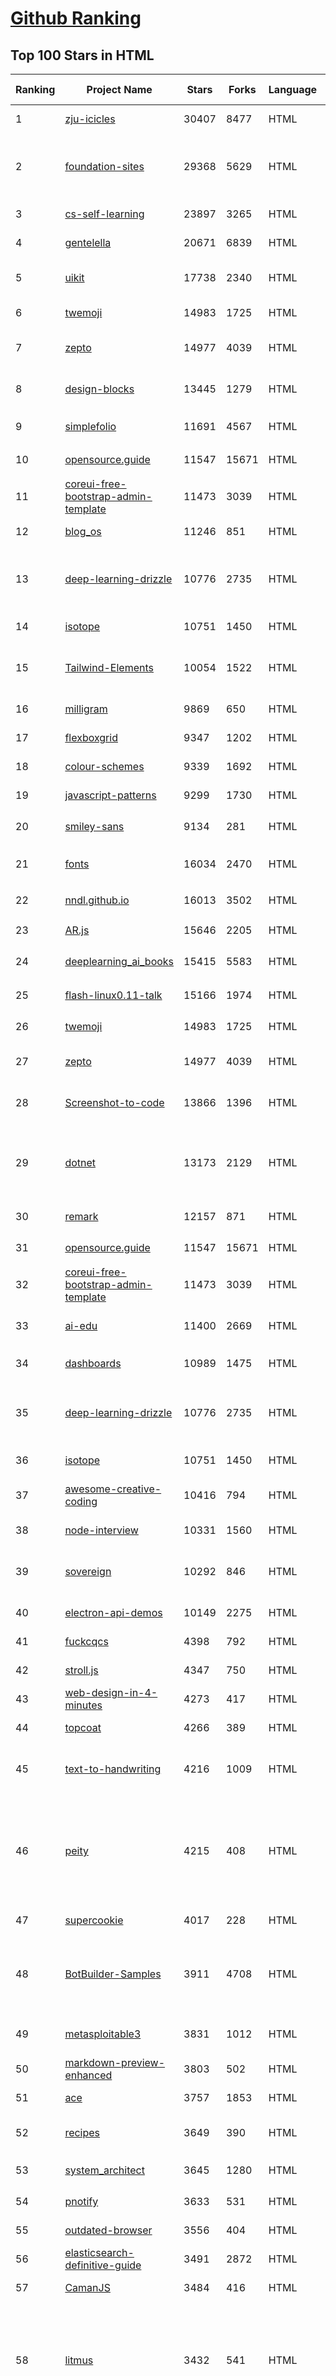 [Github Ranking](../README.md)
==========

## Top 100 Stars in HTML

| Ranking | Project Name | Stars | Forks | Language | Open Issues | Description | Last Commit |
| ------- | ------------ | ----- | ----- | -------- | ----------- | ----------- | ----------- |
| 1 | [zju-icicles](https://github.com/QSCTech/zju-icicles) | 30407 | 8477 | HTML | 10 | 浙江大学课程攻略共享计划 | 2022-12-16T07:08:33Z |
| 2 | [foundation-sites](https://github.com/foundation/foundation-sites) | 29368 | 5629 | HTML | 38 | The most advanced responsive front-end framework in the world. Quickly create prototypes and production code for sites that work on any kind of device. | 2022-12-03T07:33:42Z |
| 3 | [cs-self-learning](https://github.com/PKUFlyingPig/cs-self-learning) | 23897 | 3265 | HTML | 44 | 计算机自学指南 | 2022-12-23T03:23:58Z |
| 4 | [gentelella](https://github.com/ColorlibHQ/gentelella) | 20671 | 6839 | HTML | 32 | Free Bootstrap 4 Admin Dashboard Template | 2022-11-22T03:24:25Z |
| 5 | [uikit](https://github.com/uikit/uikit) | 17738 | 2340 | HTML | 591 | A lightweight and modular front-end framework for developing fast and powerful web interfaces | 2022-12-21T08:09:50Z |
| 6 | [twemoji](https://github.com/twitter/twemoji) | 14983 | 1725 | HTML | 57 | Emoji for everyone. https://twemoji.twitter.com/ | 2022-12-13T17:53:45Z |
| 7 | [zepto](https://github.com/madrobby/zepto) | 14977 | 4039 | HTML | 69 | Zepto.js is a minimalist JavaScript library for modern browsers, with a jQuery-compatible API | 2022-09-19T09:37:10Z |
| 8 | [design-blocks](https://github.com/froala/design-blocks) | 13445 | 1279 | HTML | 25 | A set of 170+ Bootstrap based design blocks ready to be used to create clean modern websites. | 2022-06-22T05:08:03Z |
| 9 | [simplefolio](https://github.com/cobiwave/simplefolio) | 11691 | 4567 | HTML | 42 | ⚡️ A minimal portfolio template for Developers | 2022-12-24T01:18:57Z |
| 10 | [opensource.guide](https://github.com/github/opensource.guide) | 11547 | 15671 | HTML | 0 | 📚 Community guides for open source creators | 2022-12-23T17:59:18Z |
| 11 | [coreui-free-bootstrap-admin-template](https://github.com/coreui/coreui-free-bootstrap-admin-template) | 11473 | 3039 | HTML | 8 | Free Bootstrap Admin & Dashboard Template  | 2022-11-24T00:38:50Z |
| 12 | [blog_os](https://github.com/phil-opp/blog_os) | 11246 | 851 | HTML | 51 | Writing an OS in Rust | 2022-12-18T19:19:12Z |
| 13 | [deep-learning-drizzle](https://github.com/kmario23/deep-learning-drizzle) | 10776 | 2735 | HTML | 5 | Drench yourself in Deep Learning, Reinforcement Learning, Machine Learning, Computer Vision, and NLP by learning from these exciting lectures!! | 2022-12-19T13:01:22Z |
| 14 | [isotope](https://github.com/metafizzy/isotope) | 10751 | 1450 | HTML | 59 | :revolving_hearts: Filter & sort magical layouts | 2021-09-24T03:20:14Z |
| 15 | [Tailwind-Elements](https://github.com/mdbootstrap/Tailwind-Elements) | 10054 | 1522 | HTML | 38 | The most popular independent Tailwind library. 𝙃𝙪𝙜𝙚 collection of Tailwind components, sections and templates 😎 | 2022-12-23T16:47:00Z |
| 16 | [milligram](https://github.com/milligram/milligram) | 9869 | 650 | HTML | 41 | A minimalist CSS framework. | 2022-10-31T16:30:55Z |
| 17 | [flexboxgrid](https://github.com/kristoferjoseph/flexboxgrid) | 9347 | 1202 | HTML | 45 | Grid based on CSS3 flexbox | 2020-10-01T09:36:06Z |
| 18 | [colour-schemes](https://github.com/daylerees/colour-schemes) | 9339 | 1692 | HTML | 55 | Colour schemes for a variety of editors created by Dayle Rees. | 2020-11-11T18:28:33Z |
| 19 | [javascript-patterns](https://github.com/shichuan/javascript-patterns) | 9299 | 1730 | HTML | 15 | JavaScript Design Patterns | 2020-10-02T05:20:06Z |
| 20 | [smiley-sans](https://github.com/atelier-anchor/smiley-sans) | 9134 | 281 | HTML | 48 | 得意黑 Smiley Sans：一款在人文观感和几何特征中寻找平衡的中文黑体 | 2022-12-22T16:02:49Z |
| 21 | [fonts](https://github.com/google/fonts) | 16034 | 2470 | HTML | 1047 | Font files available from Google Fonts, and a public issue tracker for all things Google Fonts | 2022-12-23T03:20:12Z |
| 22 | [nndl.github.io](https://github.com/nndl/nndl.github.io) | 16013 | 3502 | HTML | 71 | 《神经网络与深度学习》 邱锡鹏著 Neural Network and Deep Learning  | 2022-10-07T09:50:14Z |
| 23 | [AR.js](https://github.com/jeromeetienne/AR.js) | 15646 | 2205 | HTML | 3 | Efficient Augmented Reality for the Web - 60fps on mobile! | 2022-12-07T23:32:13Z |
| 24 | [deeplearning_ai_books](https://github.com/fengdu78/deeplearning_ai_books) | 15415 | 5583 | HTML | 51 | deeplearning.ai（吴恩达老师的深度学习课程笔记及资源） | 2022-04-29T04:04:23Z |
| 25 | [flash-linux0.11-talk](https://github.com/sunym1993/flash-linux0.11-talk) | 15166 | 1974 | HTML | 33 | 你管这破玩意叫操作系统源码 — 像小说一样品读 Linux 0.11 核心代码 | 2022-11-03T14:52:01Z |
| 26 | [twemoji](https://github.com/twitter/twemoji) | 14983 | 1725 | HTML | 57 | Emoji for everyone. https://twemoji.twitter.com/ | 2022-12-13T17:53:45Z |
| 27 | [zepto](https://github.com/madrobby/zepto) | 14977 | 4039 | HTML | 69 | Zepto.js is a minimalist JavaScript library for modern browsers, with a jQuery-compatible API | 2022-09-19T09:37:10Z |
| 28 | [Screenshot-to-code](https://github.com/emilwallner/Screenshot-to-code) | 13866 | 1396 | HTML | 17 | A neural network that transforms a design mock-up into a static website. | 2022-05-24T14:52:26Z |
| 29 | [dotnet](https://github.com/microsoft/dotnet) | 13173 | 2129 | HTML | 215 | This repo is the official home of .NET on GitHub. It's a great starting point to find many .NET OSS projects from Microsoft and the community, including many that are part of the .NET Foundation. | 2022-11-14T01:20:23Z |
| 30 | [remark](https://github.com/gnab/remark) | 12157 | 871 | HTML | 163 | A simple, in-browser, markdown-driven slideshow tool. | 2022-05-24T16:15:00Z |
| 31 | [opensource.guide](https://github.com/github/opensource.guide) | 11547 | 15671 | HTML | 0 | 📚 Community guides for open source creators | 2022-12-23T17:59:18Z |
| 32 | [coreui-free-bootstrap-admin-template](https://github.com/coreui/coreui-free-bootstrap-admin-template) | 11473 | 3039 | HTML | 8 | Free Bootstrap Admin & Dashboard Template  | 2022-11-24T00:38:50Z |
| 33 | [ai-edu](https://github.com/microsoft/ai-edu) | 11400 | 2669 | HTML | 59 | AI education materials for Chinese students, teachers and IT professionals. | 2022-12-24T04:51:01Z |
| 34 | [dashboards](https://github.com/keen/dashboards) | 10989 | 1475 | HTML | 1 | Responsive dashboard templates 📊✨ | 2021-11-02T12:25:42Z |
| 35 | [deep-learning-drizzle](https://github.com/kmario23/deep-learning-drizzle) | 10776 | 2735 | HTML | 5 | Drench yourself in Deep Learning, Reinforcement Learning, Machine Learning, Computer Vision, and NLP by learning from these exciting lectures!! | 2022-12-19T13:01:22Z |
| 36 | [isotope](https://github.com/metafizzy/isotope) | 10751 | 1450 | HTML | 59 | :revolving_hearts: Filter & sort magical layouts | 2021-09-24T03:20:14Z |
| 37 | [awesome-creative-coding](https://github.com/terkelg/awesome-creative-coding) | 10416 | 794 | HTML | 2 | Creative Coding: Generative Art, Data visualization, Interaction Design, Resources. | 2022-11-05T22:50:01Z |
| 38 | [node-interview](https://github.com/ElemeFE/node-interview) | 10331 | 1560 | HTML | 6 | How to pass the Node.js interview of ElemeFE. | 2020-10-19T03:29:22Z |
| 39 | [sovereign](https://github.com/sovereign/sovereign) | 10292 | 846 | HTML | 83 | A set of Ansible playbooks to build and maintain your own private cloud: email, calendar, contacts, file sync, IRC bouncer, VPN, and more. | 2022-12-11T09:26:37Z |
| 40 | [electron-api-demos](https://github.com/electron/electron-api-demos) | 10149 | 2275 | HTML | 42 | Explore the Electron APIs | 2022-11-10T14:34:33Z |
| 41 | [fuckcqcs](https://github.com/fuckcqcs/fuckcqcs) | 4398 | 792 | HTML | 2 | 14小时 | 2018-07-27T11:33:38Z |
| 42 | [stroll.js](https://github.com/hakimel/stroll.js) | 4347 | 750 | HTML | 13 | CSS3 list scroll effects | 2020-07-24T09:23:03Z |
| 43 | [web-design-in-4-minutes](https://github.com/jgthms/web-design-in-4-minutes) | 4273 | 417 | HTML | 9 | Learn the basics of web design in 4 minutes | 2022-12-06T12:47:34Z |
| 44 | [topcoat](https://github.com/topcoat/topcoat) | 4266 | 389 | HTML | 69 | CSS for clean and fast web apps | 2018-04-18T20:42:03Z |
| 45 | [text-to-handwriting](https://github.com/saurabhdaware/text-to-handwriting) | 4216 | 1009 | HTML | 31 | So your teacher asked you to upload written assignments? Hate writing assigments? This tool will help you convert your text to handwriting xD | 2021-07-11T07:59:46Z |
| 46 | [peity](https://github.com/benpickles/peity) | 4215 | 408 | HTML | 21 | Progressive <svg> pie, donut, bar and line charts | 2020-02-01T09:18:48Z |
| 47 | [supercookie](https://github.com/jonasstrehle/supercookie) | 4017 | 228 | HTML | 12 | ⚠️ Browser fingerprinting via favicon! | 2022-03-23T10:26:51Z |
| 48 | [BotBuilder-Samples](https://github.com/microsoft/BotBuilder-Samples) | 3911 | 4708 | HTML | 141 | Welcome to the Bot Framework samples repository. Here you will find task-focused samples in C#, JavaScript and TypeScript to help you get started with the Bot Framework SDK! | 2022-12-07T20:41:29Z |
| 49 | [metasploitable3](https://github.com/rapid7/metasploitable3) | 3831 | 1012 | HTML | 41 | Metasploitable3 is a VM that is built from the ground up with a large amount of security vulnerabilities. | 2022-05-10T18:58:38Z |
| 50 | [markdown-preview-enhanced](https://github.com/shd101wyy/markdown-preview-enhanced) | 3803 | 502 | HTML | 898 | One of the 'BEST' markdown preview extensions for Atom editor! | 2022-10-31T04:03:19Z |
| 51 | [ace](https://github.com/bopoda/ace) | 3757 | 1853 | HTML | 33 | Twitter bootstrap 3 admin template | 2020-04-19T20:09:48Z |
| 52 | [recipes](https://github.com/TandoorRecipes/recipes) | 3649 | 390 | HTML | 220 | Application for managing recipes, planning meals, building shopping lists and much much more! | 2022-12-20T15:19:52Z |
| 53 | [system_architect](https://github.com/xxlllq/system_architect) | 3645 | 1280 | HTML | 0 | :100:2023年系统架构设计师（软考高级）备考资源库。 | 2022-12-16T06:59:59Z |
| 54 | [pnotify](https://github.com/sciactive/pnotify) | 3633 | 531 | HTML | 41 | Beautiful JavaScript notifications with Web Notifications support. | 2022-11-20T14:16:22Z |
| 55 | [outdated-browser](https://github.com/outdatedbrowser/outdated-browser) | 3556 | 404 | HTML | 35 | A simple tool to identify and upgrade old browsers. | 2019-09-23T13:40:05Z |
| 56 | [elasticsearch-definitive-guide](https://github.com/elastic/elasticsearch-definitive-guide) | 3491 | 2872 | HTML | 89 | The Definitive Guide to Elasticsearch | 2021-09-20T14:04:43Z |
| 57 | [CamanJS](https://github.com/meltingice/CamanJS) | 3484 | 416 | HTML | 111 | Javascript HTML5 (Ca)nvas (Man)ipulation | 2020-02-20T14:45:37Z |
| 58 | [litmus](https://github.com/litmuschaos/litmus) | 3432 | 541 | HTML | 227 | Litmus helps  SREs and developers practice chaos engineering in a Cloud-native way. Chaos experiments are published at the ChaosHub  (https://hub.litmuschaos.io). Community notes is at https://hackmd.io/a4Zu_sH4TZGeih-xCimi3Q | 2022-12-23T04:14:25Z |
| 59 | [SpreadsheetView](https://github.com/bannzai/SpreadsheetView) | 3408 | 442 | HTML | 41 | Full configurable spreadsheet view user interfaces for iOS applications. With this framework, you can easily create complex layouts like schedule, gantt chart or timetable as if you are using Excel. | 2022-03-18T07:51:57Z |
| 60 | [betterspecs](https://github.com/betterspecs/betterspecs) | 3392 | 295 | HTML | 28 | RSpec Best Practices | 2022-06-25T04:04:06Z |
| 61 | [beautiful-web-type](https://github.com/ubuwaits/beautiful-web-type) | 7178 | 322 | HTML | 3 | In-depth guide to the best open-source typefaces: https://beautifulwebtype.com | 2022-05-31T09:10:41Z |
| 62 | [startbootstrap](https://github.com/BlackrockDigital/startbootstrap) | 7176 | 2742 | HTML | 3 | A library of free and open source Bootstrap themes and templates | 2020-10-12T20:57:37Z |
| 63 | [personal-website](https://github.com/github/personal-website) | 7138 | 6754 | HTML | 0 | Code that'll help you kickstart a personal website that showcases your work as a software developer. | 2022-10-21T06:05:17Z |
| 64 | [learnyounode](https://github.com/workshopper/learnyounode) | 7087 | 1829 | HTML | 103 | Learn You The Node.js For Much Win! An intro to Node.js via a set of self-guided workshops. | 2021-12-04T20:27:04Z |
| 65 | [sketch-measure](https://github.com/utom/sketch-measure) | 6963 | 620 | HTML | 399 | Make it a fun to create spec for developers and teammates | 2021-02-17T02:24:57Z |
| 66 | [all-contributors](https://github.com/all-contributors/all-contributors) | 6780 | 1698 | HTML | 47 | ✨ Recognize all contributors, not just the ones who push code ✨ | 2022-12-19T23:06:48Z |
| 67 | [url-to-pdf-api](https://github.com/alvarcarto/url-to-pdf-api) | 6738 | 744 | HTML | 32 | Web page PDF/PNG rendering done right. Self-hosted service for rendering receipts, invoices, or any content. | 2022-12-09T12:45:35Z |
| 68 | [github-markdown-css](https://github.com/sindresorhus/github-markdown-css) | 6709 | 2097 | HTML | 7 | The minimal amount of CSS to replicate the GitHub Markdown style | 2022-07-08T11:32:58Z |
| 69 | [screenfull](https://github.com/sindresorhus/screenfull) | 6698 | 702 | HTML | 15 | Simple wrapper for cross-browser usage of the JavaScript Fullscreen API | 2022-07-08T13:02:03Z |
| 70 | [node-fluent-ffmpeg](https://github.com/fluent-ffmpeg/node-fluent-ffmpeg) | 6679 | 802 | HTML | 292 | A fluent API to FFMPEG (http://www.ffmpeg.org) | 2022-10-07T22:05:00Z |
| 71 | [Hospital](https://github.com/open-power-workgroup/Hospital) | 6636 | 1050 | HTML | 43 | OpenPower工作组收集汇总的医院开放数据 | 2020-10-27T03:02:37Z |
| 72 | [proposal-pipeline-operator](https://github.com/tc39/proposal-pipeline-operator) | 6537 | 108 | HTML | 25 | A proposal for adding a useful pipe operator to JavaScript. | 2022-11-14T23:37:46Z |
| 73 | [huxpro.github.io](https://github.com/Huxpro/huxpro.github.io) | 6409 | 4291 | HTML | 104 | My Blog / Jekyll Themes / PWA | 2022-12-11T01:38:22Z |
| 74 | [emoji-cheat-sheet.com](https://github.com/WebpageFX/emoji-cheat-sheet.com) | 6386 | 1601 | HTML | 45 | A one pager for emojis on Campfire and GitHub | 2022-05-28T07:47:03Z |
| 75 | [awesome-django](https://github.com/wsvincent/awesome-django) | 6374 | 990 | HTML | 1 | A curated list of awesome things related to Django | 2022-12-09T10:17:02Z |
| 76 | [html](https://github.com/whatwg/html) | 6310 | 2362 | HTML | 1576 | HTML Standard | 2022-12-23T10:10:35Z |
| 77 | [es6-features](https://github.com/rse/es6-features) | 6211 | 1132 | HTML | 16 | ECMAScript 6: Feature Overview & Comparison | 2020-11-21T17:25:58Z |
| 78 | [goproxy.cn](https://github.com/goproxy/goproxy.cn) | 6182 | 366 | HTML | 1 | The most trusted Go module proxy in China. | 2022-08-04T09:17:02Z |
| 79 | [glTF](https://github.com/KhronosGroup/glTF) | 6069 | 1043 | HTML | 144 | glTF – Runtime 3D Asset Delivery | 2022-12-22T08:38:55Z |
| 80 | [DevOps-Guide](https://github.com/Tikam02/DevOps-Guide) | 6031 | 1065 | HTML | 5 |  DevOps Guide - Development to Production all configurations with basic notes to debug efficiently. | 2022-12-13T14:13:31Z |
| 81 | [css](https://github.com/hakimel/css) | 4252 | 1014 | HTML | 0 | Assorted CSS and UI experiments. | 2022-12-10T02:53:09Z |
| 82 | [public-sans](https://github.com/uswds/public-sans) | 4227 | 102 | HTML | 41 | A strong, neutral, principles-driven, open source typeface for text or display | 2022-12-09T16:53:45Z |
| 83 | [peity](https://github.com/benpickles/peity) | 4215 | 408 | HTML | 21 | Progressive <svg> pie, donut, bar and line charts | 2020-02-01T09:18:48Z |
| 84 | [essential-js-design-patterns](https://github.com/addyosmani/essential-js-design-patterns) | 4198 | 706 | HTML | 25 | Repo for my 'Learning JavaScript Design Patterns' book | 2021-08-01T13:59:43Z |
| 85 | [openwrt-packages](https://github.com/kenzok8/openwrt-packages) | 4137 | 2389 | HTML | 116 | openwrt常用软件包 | 2022-12-24T00:37:16Z |
| 86 | [lets-get-arrested](https://github.com/hamukazu/lets-get-arrested) | 4115 | 1138 | HTML | 42 | This project is intended to protest against the police in Japan | 2022-08-24T18:35:53Z |
| 87 | [blog](https://github.com/biaochenxuying/blog) | 4103 | 696 | HTML | 63 | 大前端技术为主，读书笔记、随笔、理财为辅，做个终身学习者。 | 2022-12-12T04:31:43Z |
| 88 | [sicp](https://github.com/sarabander/sicp) | 4099 | 563 | HTML | 21 | HTML5/EPUB3 version of SICP | 2022-06-21T06:24:53Z |
| 89 | [Adminator-admin-dashboard](https://github.com/puikinsh/Adminator-admin-dashboard) | 4034 | 1667 | HTML | 2 | Adminator is easy to use and well design admin dashboard template based on Bootstrap 5 for web apps, websites, services and more | 2022-10-14T09:07:30Z |
| 90 | [nodebeginner.org](https://github.com/manuelkiessling/nodebeginner.org) | 4016 | 1554 | HTML | 11 | A comprehensive Node.js tutorial for beginners | 2022-11-22T13:01:27Z |
| 91 | [zTree_v3](https://github.com/zTree/zTree_v3) | 4012 | 1302 | HTML | 59 | jQuery Tree Plugin | 2022-09-08T01:16:15Z |
| 92 | [Web-Security-Learning](https://github.com/CHYbeta/Web-Security-Learning) | 3962 | 1024 | HTML | 4 | Web-Security-Learning | 2021-10-02T15:30:54Z |
| 93 | [BotBuilder-Samples](https://github.com/microsoft/BotBuilder-Samples) | 3911 | 4708 | HTML | 141 | Welcome to the Bot Framework samples repository. Here you will find task-focused samples in C#, JavaScript and TypeScript to help you get started with the Bot Framework SDK! | 2022-12-07T20:41:29Z |
| 94 | [sql-formatter](https://github.com/jdorn/sql-formatter) | 3898 | 189 | HTML | 22 | A lightweight php class for formatting sql statements. Handles automatic indentation and syntax highlighting. | 2022-12-12T22:11:04Z |
| 95 | [cve](https://github.com/trickest/cve) | 3894 | 484 | HTML | 2 | Gather and update all available and newest CVEs with their PoC. | 2022-12-23T13:55:45Z |
| 96 | [puphpet](https://github.com/puphpet/puphpet) | 3872 | 660 | HTML | 238 | Vagrant/Puppet GUI | 2020-01-09T20:54:32Z |
| 97 | [webcomponentsjs](https://github.com/webcomponents/webcomponentsjs) | 3864 | 512 | HTML | 0 | A suite of polyfills supporting the HTML Web Components specs | 2019-09-08T23:26:41Z |
| 98 | [rubick](https://github.com/rubickCenter/rubick) | 3845 | 446 | HTML | 38 | 🔧  Electron based open source toolbox, free integration of rich plug-ins. 基于 electron 的开源工具箱，自由集成丰富插件。 | 2022-10-20T09:31:01Z |
| 99 | [fluxion](https://github.com/FluxionNetwork/fluxion) | 3839 | 1309 | HTML | 10 | Fluxion is a remake of linset by vk496 with enhanced functionality. | 2022-11-19T15:39:22Z |
| 100 | [python-goose](https://github.com/grangier/python-goose) | 3822 | 787 | HTML | 81 | Html Content / Article Extractor, web scrapping lib in Python | 2021-12-26T04:28:59Z |

